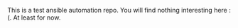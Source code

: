 This is a test ansible automation repo. You will find nothing interesting here :(. At least for now.

